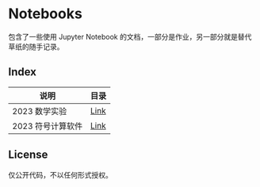 # Notebooks

包含了一些使用 Jupyter Notebook 的文档，一部分是作业，另一部分就是替代草纸的随手记录。

## Index

| 说明 | 目录 |
| --- | --- |
| 2023 数学实验 | [Link](./math-expt/README.md) |
| 2023 符号计算软件 | [Link](./mma/README.md) |

## License

仅公开代码，不以任何形式授权。
